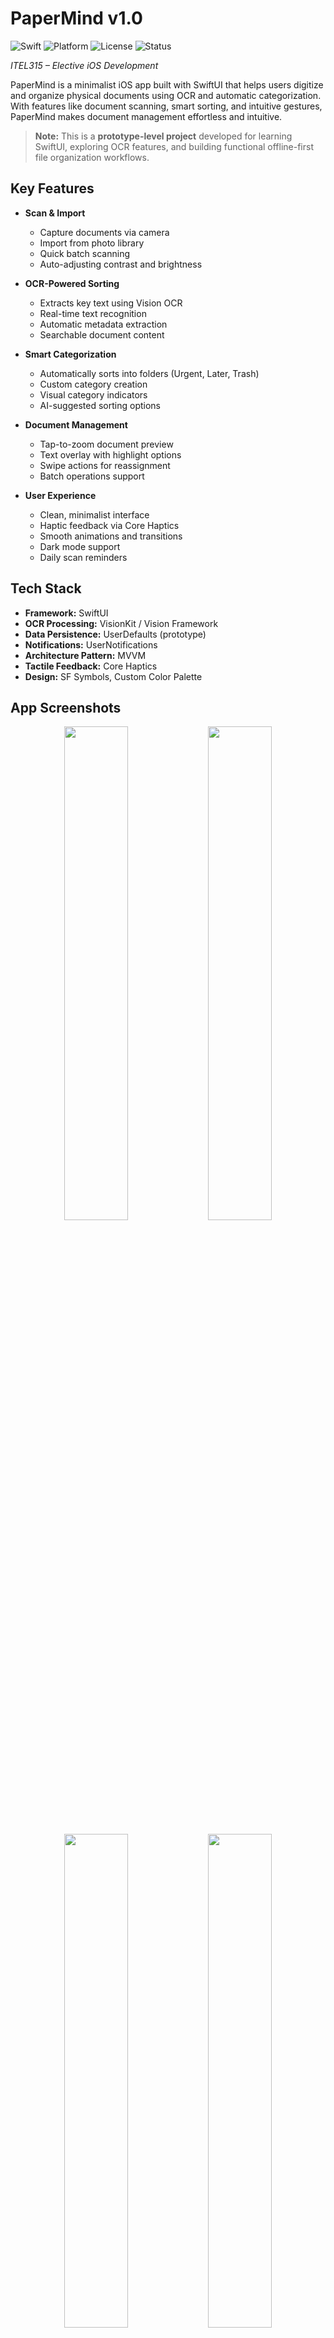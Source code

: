# **PaperMind v1.0**

![Swift](https://img.shields.io/badge/Swift-5.0%2B-orange)
![Platform](https://img.shields.io/badge/Platform-iOS%2017.0%2B-blue)
![License](https://img.shields.io/badge/License-Apache--2.0-green)
![Status](https://img.shields.io/badge/Status-Prototype-yellow)

*ITEL315 – Elective iOS Development*

PaperMind is a minimalist iOS app built with SwiftUI that helps users digitize and organize physical documents using OCR and automatic categorization. With features like document scanning, smart sorting, and intuitive gestures, PaperMind makes document management effortless and intuitive.

> **Note:** This is a **prototype-level project** developed for learning SwiftUI, exploring OCR features, and building functional offline-first file organization workflows.

## **Key Features**

- **Scan & Import**
  - Capture documents via camera
  - Import from photo library
  - Quick batch scanning
  - Auto-adjusting contrast and brightness

- **OCR-Powered Sorting**
  - Extracts key text using Vision OCR
  - Real-time text recognition
  - Automatic metadata extraction
  - Searchable document content

- **Smart Categorization**
  - Automatically sorts into folders (Urgent, Later, Trash)
  - Custom category creation
  - Visual category indicators
  - AI-suggested sorting options

- **Document Management**
  - Tap-to-zoom document preview
  - Text overlay with highlight options
  - Swipe actions for reassignment
  - Batch operations support

- **User Experience**
  - Clean, minimalist interface
  - Haptic feedback via Core Haptics
  - Smooth animations and transitions
  - Dark mode support
  - Daily scan reminders

## **Tech Stack**

- **Framework:** SwiftUI
- **OCR Processing:** VisionKit / Vision Framework
- **Data Persistence:** UserDefaults (prototype)
- **Notifications:** UserNotifications
- **Architecture Pattern:** MVVM
- **Tactile Feedback:** Core Haptics
- **Design:** SF Symbols, Custom Color Palette

## **App Screenshots**

<div align="center">
  <img src="https://github.com/user-attachments/assets/c3211df6-3407-43f4-9ae5-58d22bc808f7" width="45%" />
  <img src="https://github.com/user-attachments/assets/91d27cd9-e593-4209-b14e-0cdba6929cba" width="45%" />
</div>
<br/>
<div align="center">
  <img src="https://github.com/user-attachments/assets/00fbccdc-69a8-4048-87f7-b7fd4297ea86" width="45%" />
  <img src="https://github.com/user-attachments/assets/2d5a218b-38c8-432e-893d-c3d6abde6b45" width="45%" />
</div>
<br/>
<div align="center">
  <img src="https://github.com/user-attachments/assets/18c8790a-3cef-4c3a-89bb-5ed5d0552e74" width="45%"/>
</div>

## **Project Structure**

```
PaperMind/
├── Models/
│   └── ScannedDocument.swift
├── ViewModels/
│   └── DocumentScannerViewModel.swift
├── Utils/
│   └── OCRProcessor.swift
├── Resources/
│   └── CategoryColor.swift
├── Views/
│   ├── CameraImagePicker.swift
│   ├── DocumentCardView.swift
│   ├── DocumentDetailView.swift
│   ├── FolderCard.swift
│   ├── FolderView.swift
│   ├── HomeView.swift
│   ├── ImagePicker.swift
│   ├── NotificationManager.swift
│   ├── SplashView.swift
│   └── ZoomableImageView.swift
├── Assets.xcassets/
└── PaperMindApp.swift
```

## **Requirements**

- iOS 17.0+
- Xcode 15.0+
- Swift 5.0+

## **Installation**

1. Clone the repository:
   ```bash
   git clone https://github.com/Eissxs/PaperMind.git
   ```

2. Open `PaperMind.xcodeproj` in Xcode

3. Build and run the project

## **Features in Detail**

### Document Scanning & Import
- Camera-based document capture
- Photo library import
- Auto-edge detection
- Perspective correction
- Brightness/contrast enhancement

### OCR Processing
- Text extraction using Vision framework
- Keyword identification
- Content-based categorization
- Searchable document text

### Smart Organization
- Automatic sorting algorithms
- Custom category creation
- Visual category indicators
- Document reclassification

### User Experience
- Minimalist, distraction-free design
- Intuitive swipe actions
- Haptic feedback for interactions
- Animated transitions
- Dark mode compatibility

## **Privacy Permissions**

The app requires the following permissions:
- Camera (for document scanning)
- Photo Library (for importing documents)
- Notifications (for daily reminders)

## **Contributing**

Feel free to submit issues and enhancement requests!

## **License**

This project is licensed under the Apache License 2.0 - see the [LICENSE](LICENSE) file for details.

## **Documentation**

- [**UI Flow Diagram**](docs/UI_Flow_Diagram.png) *(Note: Created using Eraser AI; not fully accurate)*  
- [**Architecture Overview**](docs/Architecture_Overview.png)  
- [**Developer Setup Guide**](docs/DEV_SETUP.md)

## **Areas for Improvement (Toward Production Readiness)**

### Architecture & Code Quality
- Implement comprehensive unit tests and UI tests
- Add CI/CD pipeline for automated testing and deployment
- Enhance error handling and logging mechanisms
- Implement proper dependency injection
- Add comprehensive code documentation
- Migrate from `UserDefaults` to CoreData for robust persistence

### Security
- Implement secure document storage encryption
- Add input validation and sanitization
- Implement proper SSL pinning for future API integrations
- Add app state encryption for sensitive data

### Performance
- Optimize OCR processing pipeline
- Implement proper caching mechanisms
- Add performance monitoring and analytics
- Optimize document storage and retrieval

### Features & UX
- Add document backup and restore functionality
- Implement user accounts and cloud sync capabilities
- Enhance text recognition accuracy
- Improve accessibility features
- Add localization support for multiple languages
- Implement advanced document categorization algorithms
- Add document editing and annotation capabilities

### Infrastructure
- Set up proper monitoring and crash reporting
- Implement analytics for user behavior tracking
- Add proper versioning and update mechanism
- Prepare for App Store submission requirements

## **Author**

Developed by **Eissxs**

## **Acknowledgments**

- Apple SwiftUI Framework
- Vision Framework
- VisionKit
- UserNotifications Framework

---

*"Digitize, organize, and declutter your paper life with PaperMind!"* 

---
